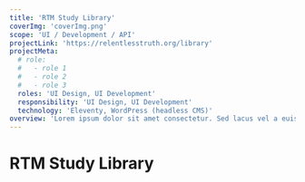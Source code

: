```yaml
---
title: 'RTM Study Library'
coverImg: 'coverImg.png'
scope: 'UI / Development / API'
projectLink: 'https://relentlesstruth.org/library'
projectMeta:
  # role:
  #   - role 1
  #   - role 2
  #   - role 3
  roles: 'UI Design, UI Development'
  responsibility: 'UI Design, UI Development'
  technology: 'Eleventy, WordPress (headless CMS)'
overview: 'Lorem ipsum dolor sit amet consectetur. Sed lacus vel a euismod in. Dictum facilisis enim urna non egestas. Mauris donec viverra nec amet. Varius lectus scelerisque imperdiet curabitur sem. Turpis iaculis suspendisse magna amet et interdum a.'
---
```

# RTM Study Library